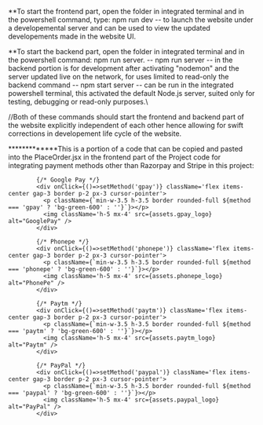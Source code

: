 **To start the frontend part, open the folder in integrated terminal and in the powershell command, type: npm run dev
    -- to launch the website under a developemental server and can be used to view the updated developements made in the website UI.

**To start the backend part, open the folder in integrated terminal and in the powershell command: npm run server.
    -- npm run server -- in the backend portion is for development after activating "nodemon" and the server updated live on the network, for uses limited to read-only the backend command -- npm start server -- can be run in the integrated powershell terminal, this activated the default Node.js server, suited only for testing, debugging or read-only purposes.\

//Both of these commands should start the frontend and backend part of the website explicitly independent of each other hence allowing for swift corrections in developement life cycle of the website.

*************This is a portion of a code that can be copied and pasted into the PlaceOrder.jsx in the frontend part of the Project code for integrating payment methods other than Razorpay and Stripe in this project:
            
            {/* Google Pay */}
            <div onClick={()=>setMethod('gpay')} className='flex items-center gap-3 border p-2 px-3 cursor-pointer'>
              <p className={`min-w-3.5 h-3.5 border rounded-full ${method === 'gpay' ? 'bg-green-600' : ''}`}></p>
              <img className='h-5 mx-4' src={assets.gpay_logo} alt="GooglePay" />
            </div>
            
            {/* Phonepe */}
            <div onClick={()=>setMethod('phonepe')} className='flex items-center gap-3 border p-2 px-3 cursor-pointer'>
              <p className={`min-w-3.5 h-3.5 border rounded-full ${method === 'phonepe' ? 'bg-green-600' : ''}`}></p>
              <img className='h-5 mx-4' src={assets.phonepe_logo} alt="PhonePe" />
            </div>
            
            {/* Paytm */}
            <div onClick={()=>setMethod('paytm')} className='flex items-center gap-3 border p-2 px-3 cursor-pointer'>
              <p className={`min-w-3.5 h-3.5 border rounded-full ${method === 'paytm' ? 'bg-green-600' : ''}`}></p>
              <img className='h-5 mx-4' src={assets.paytm_logo} alt="Paytm" />
            </div>
            
            {/* PayPal */}
            <div onClick={()=>setMethod('paypal')} className='flex items-center gap-3 border p-2 px-3 cursor-pointer'>
              <p className={`min-w-3.5 h-3.5 border rounded-full ${method === 'paypal' ? 'bg-green-600' : ''}`}></p>
              <img className='h-5 mx-4' src={assets.paypal_logo} alt="PayPal" />
            </div>